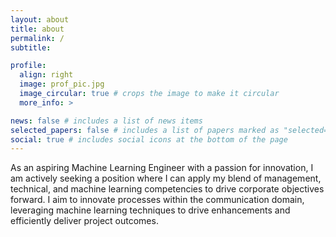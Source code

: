 ```yaml
---
layout: about
title: about
permalink: /
subtitle:

profile:
  align: right
  image: prof_pic.jpg
  image_circular: true # crops the image to make it circular
  more_info: >

news: false # includes a list of news items
selected_papers: false # includes a list of papers marked as "selected={true}"
social: true # includes social icons at the bottom of the page
---
```


As an aspiring Machine Learning Engineer with a passion for innovation, I am
actively seeking a position where I can apply my blend of management,
technical, and machine learning competencies to drive corporate objectives
forward. I aim to innovate processes within the communication domain,
leveraging machine learning techniques to drive enhancements and efficiently
deliver project outcomes.
